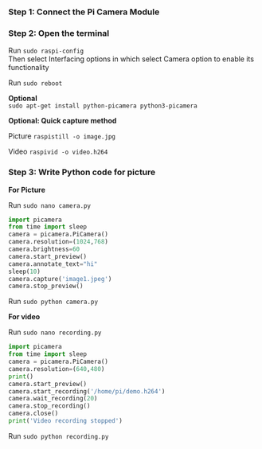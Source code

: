 ### Step 1: Connect the Pi Camera Module  

### Step 2: Open the terminal  

Run `sudo raspi-config`  
Then select Interfacing options in which select Camera option to enable its functionality

Run `sudo reboot`

**Optional**  
`sudo apt-get install python-picamera python3-picamera`

**Optional: Quick capture method**  

Picture
`raspistill -o image.jpg`  

Video
`raspivid -o video.h264`  


### Step 3: Write Python code for picture

**For Picture**  

Run `sudo nano camera.py`

```python
import picamera  
from time import sleep
camera = picamera.PiCamera()
camera.resolution=(1024,768)
camera.brightness=60
camera.start_preview()
camera.annotate_text="hi"
sleep(10)
camera.capture('image1.jpeg')
camera.stop_preview()
```

Run `sudo python camera.py`

**For video**  

Run `sudo nano recording.py`  

```python
import picamera  
from time import sleep
camera = picamera.PiCamera()
camera.resolution=(640,480)
print()
camera.start_preview()
camera.start_recording('/home/pi/demo.h264')
camera.wait_recording(20)
camera.stop_recording()
camera.close()
print('Video recording stopped')
```

Run `sudo python recording.py`
